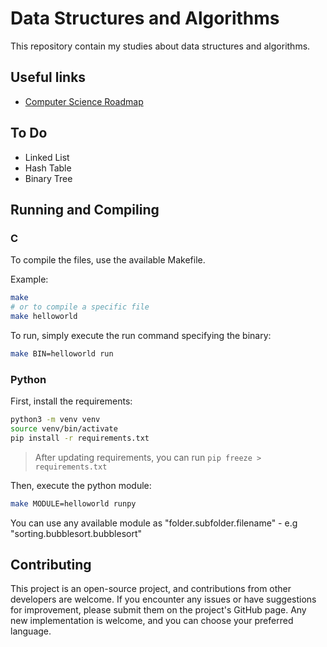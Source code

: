 # Data Structures and Algorithms

This repository contain my studies about data structures and algorithms.

## Useful links

- [Computer Science Roadmap](https://roadmap.sh/computer-science)

## To Do

- Linked List
- Hash Table
- Binary Tree

## Running and Compiling

### C

To compile the files, use the available Makefile.

Example:

```sh
make
# or to compile a specific file
make helloworld
```

To run, simply execute the run command specifying the binary:

```sh
make BIN=helloworld run
```

### Python

First, install the requirements:

```sh
python3 -m venv venv
source venv/bin/activate
pip install -r requirements.txt
```

> After updating requirements, you can run `pip freeze > requirements.txt`

Then, execute the python module:

```sh
make MODULE=helloworld runpy
```

You can use any available module as "folder.subfolder.filename" - e.g "sorting.bubblesort.bubblesort"

## Contributing

This project is an open-source project, and contributions from other developers are welcome. If you encounter any issues or have suggestions for improvement, please submit them on the project's GitHub page.
Any new implementation is welcome, and you can choose your preferred language.